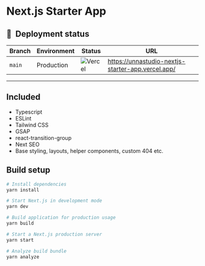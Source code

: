 # Next.js Starter App

## 🚀&nbsp; Deployment status
| Branch | Environment | Status | URL |
| - | - | - | - |
| `main` | Production | ![Vercel](https://therealsujitk-vercel-badge.vercel.app/?app=unnastudio-nextjs-starter-app) | https://unnastudio-nextjs-starter-app.vercel.app/ |

---
## Included
 - Typescript
 - ESLint
 - Tailwind CSS
 - GSAP
 - react-transition-group
 - Next SEO
 - Base styling, layouts, helper components, custom 404 etc.

## Build setup
```bash
# Install dependencies
yarn install

# Start Next.js in development mode
yarn dev

# Build application for production usage
yarn build

# Start a Next.js production server
yarn start

# Analyze build bundle
yarn analyze
```
